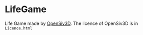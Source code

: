 # LifeGame
Life Game made by [OpenSiv3D](https://github.com/Siv3D/OpenSiv3D).
The licence of OpenSiv3D is in ``Licence.html``